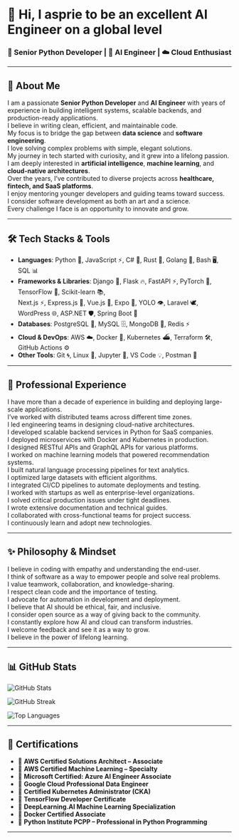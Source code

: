 # 👋 Hi, I asprie to be an excellent AI Engineer on a global level  
### 🚀 Senior Python Developer | 🤖 AI Engineer | ☁️ Cloud Enthusiast  

---

## 🌟 About Me  
I am a passionate **Senior Python Developer** and **AI Engineer** with years of experience in building intelligent systems, scalable backends, and production-ready applications.  
I believe in writing clean, efficient, and maintainable code.  
My focus is to bridge the gap between **data science** and **software engineering**.  
I love solving complex problems with simple, elegant solutions.  
My journey in tech started with curiosity, and it grew into a lifelong passion.  
I am deeply interested in **artificial intelligence**, **machine learning**, and **cloud-native architectures**.  
Over the years, I’ve contributed to diverse projects across **healthcare, fintech, and SaaS platforms**.  
I enjoy mentoring younger developers and guiding teams toward success.  
I consider software development as both an art and a science.  
Every challenge I face is an opportunity to innovate and grow.  

---

<!--
**mero-718/mero-718** is a ✨ _special_ ✨ repository because its `README.md` (this file) appears on your GitHub profile.

Here are some ideas to get you started:

- 🔭 I’m currently working on ...
- 🌱 I’m currently learning ...
- 👯 I’m looking to collaborate on ...
- 🤔 I’m looking for help with ...
- 💬 Ask me about ...
- 📫 How to reach me: ...
- 😄 Pronouns: ...
- ⚡ Fun fact: ...
-->

## 🛠️ Tech Stacks & Tools  
- **Languages**: Python 🐍, JavaScript ⚡, C# 🎯, Rust 🦀, Golang 🚀, Bash 🖥️, SQL 📊  
- **Frameworks & Libraries**: Django 🎯, Flask 🔥, FastAPI ⚡, PyTorch 🔬, TensorFlow 🧠, Scikit-learn 📚,  
  Next.js ⚡, Express.js 🚏, Vue.js 🌱, Expo 📱, YOLO 👁️, Laravel 🕊️, WordPress 🌐, ASP.NET 🛡️, Spring Boot 🌸  
- **Databases**: PostgreSQL 🐘, MySQL 🗄️, MongoDB 🍃, Redis ⚡  
- **Cloud & DevOps**: AWS ☁️, Docker 🐳, Kubernetes ⛴️, Terraform 🛠️, GitHub Actions ⚙️  
- **Other Tools**: Git 🌀, Linux 🐧, Jupyter 📓, VS Code 💡, Postman 📮  

---

## 💼 Professional Experience  
I have more than a decade of experience in building and deploying large-scale applications.  
I’ve worked with distributed teams across different time zones.  
I led engineering teams in designing cloud-native architectures.  
I developed scalable backend services in Python for SaaS companies.  
I deployed microservices with Docker and Kubernetes in production.  
I designed RESTful APIs and GraphQL APIs for various platforms.  
I worked on machine learning models that powered recommendation systems.  
I built natural language processing pipelines for text analytics.  
I optimized large datasets with efficient algorithms.  
I integrated CI/CD pipelines to automate deployments and testing.  
I worked with startups as well as enterprise-level organizations.  
I solved critical production issues under tight deadlines.  
I wrote extensive documentation and technical guides.  
I collaborated with cross-functional teams for project success.  
I continuously learn and adopt new technologies.  

--- 

## ✨ Philosophy & Mindset  
I believe in coding with empathy and understanding the end-user.  
I think of software as a way to empower people and solve real problems.  
I value teamwork, collaboration, and knowledge-sharing.  
I respect clean code and the importance of testing.  
I advocate for automation in development and deployment.  
I believe that AI should be ethical, fair, and inclusive.  
I consider open source as a way of giving back to the community.  
I constantly explore how AI and cloud can transform industries.  
I welcome feedback and see it as a way to grow.  
I believe in the power of lifelong learning.  

---

## 📊 GitHub Stats  

![GitHub Stats](https://github-readme-stats.vercel.app/api?username=mero-718&show_icons=true&theme=radical)  

![GitHub Streak](https://streak-stats.demolab.com/?user=mero-718&theme=radical)  

![Top Languages](https://github-readme-stats.vercel.app/api/top-langs/?username=mero-718&layout=compact&theme=radical)  

---

## 🏅 Certifications  

- 📜 **AWS Certified Solutions Architect – Associate**  
- 📜 **AWS Certified Machine Learning – Specialty**  
- 📜 **Microsoft Certified: Azure AI Engineer Associate**  
- 📜 **Google Cloud Professional Data Engineer**  
- 📜 **Certified Kubernetes Administrator (CKA)**  
- 📜 **TensorFlow Developer Certificate**  
- 📜 **DeepLearning.AI Machine Learning Specialization**  
- 📜 **Docker Certified Associate**  
- 📜 **Python Institute PCPP – Professional in Python Programming**  

---


